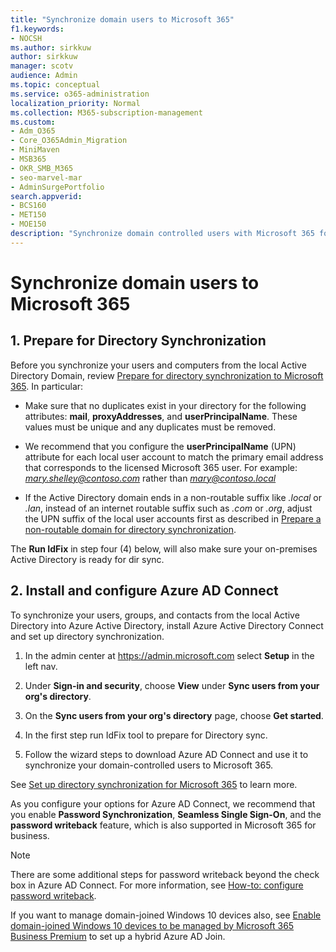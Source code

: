 ```yaml
---
title: "Synchronize domain users to Microsoft 365"
f1.keywords:
- NOCSH
ms.author: sirkkuw
author: sirkkuw
manager: scotv
audience: Admin
ms.topic: conceptual
ms.service: o365-administration
localization_priority: Normal
ms.collection: M365-subscription-management 
ms.custom:
- Adm_O365
- Core_O365Admin_Migration
- MiniMaven
- MSB365
- OKR_SMB_M365
- seo-marvel-mar
- AdminSurgePortfolio
search.appverid:
- BCS160
- MET150
- MOE150
description: "Synchronize domain controlled users with Microsoft 365 for business."
---
```


# Synchronize domain users to Microsoft 365

## 1. Prepare for Directory Synchronization 

Before you synchronize your users and computers from the local Active Directory Domain, review [Prepare for directory synchronization to Microsoft 365](https://docs.microsoft.com/microsoft-365/enterprise/prepare-for-directory-synchronization). In particular:

   - Make sure that no duplicates exist in your directory for the following attributes: **mail**, **proxyAddresses**, and **userPrincipalName**. These values must be unique and any duplicates must be removed.
   
   - We recommend that you configure the **userPrincipalName** (UPN) attribute for each local user account to match the primary email address that corresponds to the licensed Microsoft 365 user. For example: *mary.shelley@contoso.com* rather than *mary@contoso.local*
   
   - If the Active Directory domain ends in a non-routable suffix like *.local* or *.lan*, instead of an internet routable suffix such as *.com* or *.org*, adjust the UPN suffix of the local user accounts first as described in [Prepare a non-routable domain for directory synchronization](https://docs.microsoft.com/microsoft-365/enterprise/prepare-a-non-routable-domain-for-directory-synchronization). 

The **Run IdFix** in step four (4) below, will also make sure your on-premises Active Directory is ready for dir sync.

## 2. Install and configure Azure AD Connect

To synchronize your users, groups, and contacts from the local Active Directory into Azure Active Directory, install Azure Active Directory Connect and set up directory synchronization. 

 1. In the admin center at <a href="https://go.microsoft.com/fwlink/p/?linkid=2024339" target="_blank">https://admin.microsoft.com</a> select **Setup** in the left nav.

 2. Under **Sign-in and security**, choose **View**  under **Sync users from your org's directory**.

 3. On the **Sync users from your org's directory** page, choose **Get started**.

 4. In the first step  run IdFix tool to prepare for Directory sync.

 5. Follow the wizard steps to download Azure AD Connect and use it to synchronize your domain-controlled users to Microsoft 365.


See [Set up directory synchronization for Microsoft 365](https://docs.microsoft.com/microsoft-365/enterprise/set-up-directory-synchronization) to learn more.

As you configure your options for Azure AD Connect, we recommend that you enable **Password Synchronization**, **Seamless Single Sign-On**, and the **password writeback** feature, which is also supported in Microsoft 365 for business.

> [!NOTE]
> There are some additional steps for password writeback beyond the check box in Azure AD Connect. For more information, see [How-to: configure password writeback](https://docs.microsoft.com/azure/active-directory/authentication/howto-sspr-writeback). 

If you want to manage domain-joined Windows 10 devices also, see [Enable domain-joined Windows 10 devices to be managed by Microsoft 365 Business Premium](manage-windows-devices.md) to set up a hybrid Azure AD Join. 